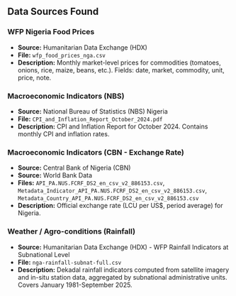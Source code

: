 ## Data Sources Found

### WFP Nigeria Food Prices
- **Source:** Humanitarian Data Exchange (HDX)
- **File:** `wfp_food_prices_nga.csv`
- **Description:** Monthly market-level prices for commodities (tomatoes, onions, rice, maize, beans, etc.). Fields: date, market, commodity, unit, price, note.

### Macroeconomic Indicators (NBS)
- **Source:** National Bureau of Statistics (NBS) Nigeria
- **File:** `CPI_and_Inflation_Report_October_2024.pdf`
- **Description:** CPI and Inflation Report for October 2024. Contains monthly CPI and inflation rates.

### Macroeconomic Indicators (CBN - Exchange Rate)
- **Source:** Central Bank of Nigeria (CBN)
- **Source:** World Bank Data
- **Files:** `API_PA.NUS.FCRF_DS2_en_csv_v2_886153.csv`, `Metadata_Indicator_API_PA.NUS.FCRF_DS2_en_csv_v2_886153.csv`, `Metadata_Country_API_PA.NUS.FCRF_DS2_en_csv_v2_886153.csv`
- **Description:** Official exchange rate (LCU per US$, period average) for Nigeria.



### Weather / Agro-conditions (Rainfall)
- **Source:** Humanitarian Data Exchange (HDX) - WFP Rainfall Indicators at Subnational Level
- **File:** `nga-rainfall-subnat-full.csv`
- **Description:** Dekadal rainfall indicators computed from satellite imagery and in-situ station data, aggregated by subnational administrative units. Covers January 1981-September 2025.

